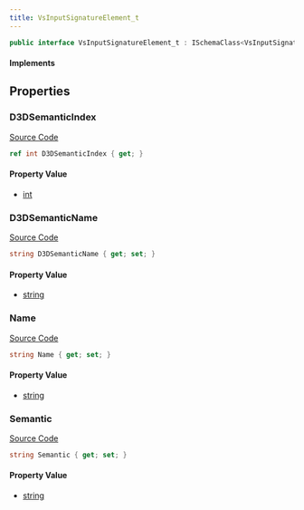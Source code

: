 ```yaml
---
title: VsInputSignatureElement_t
---
```


```csharp
public interface VsInputSignatureElement_t : ISchemaClass<VsInputSignatureElement_t>, ISchemaField, ISchemaClass, INativeHandle
```

#### Implements

## Properties

### D3DSemanticIndex

[Source Code](https://github.com/swiftly-solution/swiftlys2/blob/main/managed/src/SwiftlyS2.Generated/Schemas/Interfaces/VsInputSignatureElement_t.cs#L23)

```csharp
ref int D3DSemanticIndex { get; }
```

#### Property Value

- [int](https://learn.microsoft.com/dotnet/api/system.int32)

### D3DSemanticName

[Source Code](https://github.com/swiftly-solution/swiftlys2/blob/main/managed/src/SwiftlyS2.Generated/Schemas/Interfaces/VsInputSignatureElement_t.cs#L21)

```csharp
string D3DSemanticName { get; set; }
```

#### Property Value

- [string](https://learn.microsoft.com/dotnet/api/system.string)

### Name

[Source Code](https://github.com/swiftly-solution/swiftlys2/blob/main/managed/src/SwiftlyS2.Generated/Schemas/Interfaces/VsInputSignatureElement_t.cs#L17)

```csharp
string Name { get; set; }
```

#### Property Value

- [string](https://learn.microsoft.com/dotnet/api/system.string)

### Semantic

[Source Code](https://github.com/swiftly-solution/swiftlys2/blob/main/managed/src/SwiftlyS2.Generated/Schemas/Interfaces/VsInputSignatureElement_t.cs#L19)

```csharp
string Semantic { get; set; }
```

#### Property Value

- [string](https://learn.microsoft.com/dotnet/api/system.string)

